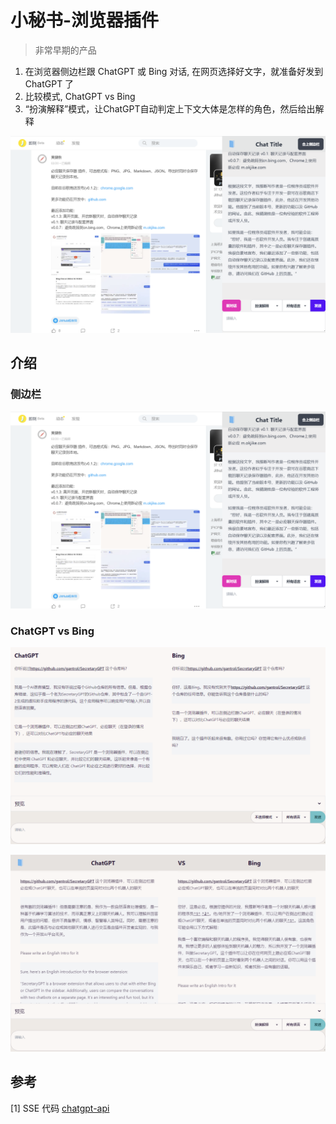 # 小秘书-浏览器插件

> 非常早期的产品

1. 在浏览器侧边栏跟 ChatGPT 或 Bing 对话, 在网页选择好文字，就准备好发到 ChatGPT 了
2. 比较模式, ChatGPT vs Bing
3. “扮演解释”模式，让ChatGPT自动判定上下文大体是怎样的角色，然后给出解释

![img.png](assets/demo.png)

## 介绍

### 侧边栏

![img.png](assets/demo.png)

### ChatGPT vs Bing

![img.png](assets/chatGPT-vs-Bing.png)

![img.png](assets/chatGPT-vs-Bing1.png)


## 参考

[1] SSE 代码 [chatgpt-api](https://github.com/transitive-bullshit/chatgpt-api#reverse-proxy)
